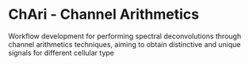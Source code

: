 # ChAri - Channel Arithmetics


Workflow development for performing spectral deconvolutions through channel arithmetics techniques, aiming to obtain distinctive and unique signals for different cellular type
